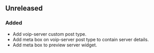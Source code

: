 ## Unreleased
### Added
- Add voip-server custom post type.
- Add meta box on voip-server post type to contain server details.
- Add meta box to preview server widget.
